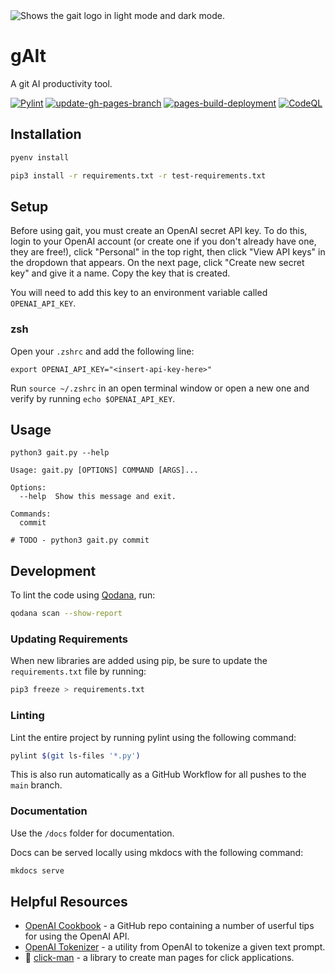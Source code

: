 <picture>
  <source media="(prefers-color-scheme: dark)" srcset="./img/logo_dark.png">
  <source media="(prefers-color-scheme: light)" srcset="./img/logo_light.png">
  <img alt="Shows the gait logo in light mode and dark mode.">
</picture>

# gAIt

A git AI productivity tool.

[![Pylint](https://github.com/mgzwarrior/gait/actions/workflows/pylint.yml/badge.svg)](https://github.com/mgzwarrior/gait/actions/workflows/pylint.yml)
[![update-gh-pages-branch](https://github.com/mgzwarrior/gait/actions/workflows/mkdocs.yml/badge.svg)](https://github.com/mgzwarrior/gait/actions/workflows/mkdocs.yml)
[![pages-build-deployment](https://github.com/mgzwarrior/gait/actions/workflows/pages/pages-build-deployment/badge.svg)](https://github.com/mgzwarrior/gait/actions/workflows/pages/pages-build-deployment)
[![CodeQL](https://github.com/mgzwarrior/gait/actions/workflows/github-code-scanning/codeql/badge.svg)](https://github.com/mgzwarrior/gait/actions/workflows/github-code-scanning/codeql)

## Installation

```bash
pyenv install

pip3 install -r requirements.txt -r test-requirements.txt
```

## Setup

Before using gait, you must create an OpenAI secret API key.  To do this, login to your OpenAI account (or create one if you don't already have one, they are free!), click "Personal" in the top right, then click "View API keys" in the dropdown that appears.  On the next page, click "Create new secret key" and give it a name.  Copy the key that is created.

You will need to add this key to an environment variable called `OPENAI_API_KEY`.

### zsh

Open your `.zshrc` and add the following line:

```
export OPENAI_API_KEY="<insert-api-key-here>"
```

Run `source ~/.zshrc` in an open terminal window or open a new one and verify by running `echo $OPENAI_API_KEY`.

## Usage

```commandline
python3 gait.py --help

Usage: gait.py [OPTIONS] COMMAND [ARGS]...

Options:
  --help  Show this message and exit.

Commands:
  commit

# TODO - python3 gait.py commit
```

## Development

To lint the code using [Qodana](https://www.jetbrains.com/help/qodana/getting-started.html), run:

```bash
qodana scan --show-report
```

### Updating Requirements

When new libraries are added using pip, be sure to update the `requirements.txt` file by running:

```bash
pip3 freeze > requirements.txt
```

### Linting

Lint the entire project by running pylint using the following command:

```bash
pylint $(git ls-files '*.py')
```

This is also run automatically as a GitHub Workflow for all pushes to the `main` branch.

### Documentation

Use the `/docs` folder for documentation.

Docs can be served locally using mkdocs with the following command:

```bash
mkdocs serve
```

## Helpful Resources

- [OpenAI Cookbook](https://github.com/openai/openai-cookbook) - a GitHub repo containing a number of userful tips for using the OpenAI API.
- [OpenAI Tokenizer](https://platform.openai.com/tokenizer) - a utility from OpenAI to tokenize a given text prompt.
- :construction: [click-man](https://github.com/click-contrib/click-man) - a library to create man pages for click applications.
